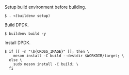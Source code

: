 Setup build environment before building.

```
$ . <(buildenv setup)
```

Build DPDK.

```
$ buildenv build -y
```

Install DPDK.

```
$ if [[ -n "\${CROSS_IMAGE}" ]]; then \
    meson install -C build --destdir $WORKDIR/target; \
  else \
    sudo meson install -C build; \
  fi
```
